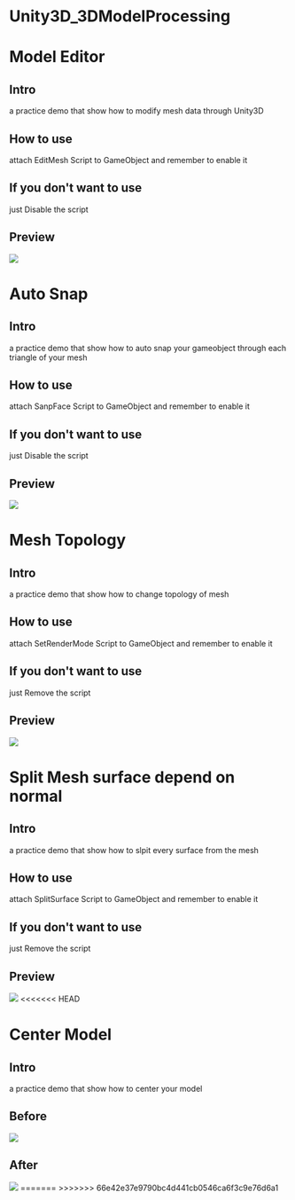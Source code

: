 # Unity3D_3DModelProcessing


<div>
    <h1>Model Editor</h1>
    <h2>Intro</h2>
    <p> a practice demo that show how to modify mesh data through Unity3D </p>
    <h2>How to use</h2>
    <p> attach EditMesh Script to GameObject and remember to enable it</p>
    <h2>If you don't want to use</h2>
    <p> just Disable the script</p>
    <h2>Preview</h2>
    <img src="img/vertexModify.gif">
    <h1>Auto Snap</h1>
    <h2>Intro</h2>
    <p> a practice demo that show how to auto snap your gameobject through each triangle of your mesh</p>
    <h2>How to use</h2>
    <p> attach SanpFace Script to GameObject and remember to enable it</p>
    <h2>If you don't want to use</h2>
    <p> just Disable the script</p>
    <h2>Preview</h2>
    <img src="img/AutoSnap.gif">
    <h1>Mesh Topology</h1>
    <h2>Intro</h2>
    <p> a practice demo that show how to change topology of mesh</p>
    <h2>How to use</h2>
    <p> attach SetRenderMode Script to GameObject and remember to enable it</p>
    <h2>If you don't want to use</h2>
    <p> just Remove the script</p>
    <h2>Preview</h2>
    <img src="img/MeshTopology.png">
    <h1>Split Mesh surface depend on normal</h1>
    <h2>Intro</h2>
    <p> a practice demo that show how to slpit every surface from the mesh</p>
    <h2>How to use</h2>
    <p> attach SplitSurface Script to GameObject and remember to enable it</p>
    <h2>If you don't want to use</h2>
    <p> just Remove the script</p>
    <h2>Preview</h2>
    <img src="img/SplitSurface.png">
<<<<<<< HEAD
    <h1>Center Model</h1>
    <h2>Intro</h2>
    <p> a practice demo that show how to center your model</p>
    <h2>Before</h2>
    <img src="img/center_before.png">
    <h2>After</h2>
    <img src="img/center_after.png"> 
=======
>>>>>>> 66e42e37e9790bc4d441cb0546ca6f3c9e76d6a1
</div>
